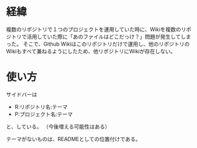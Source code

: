 # 経緯
複数のリポジトリで１つのプロジェクトを運用していた時に、Wikiを複数のリポジトリで活用していた際に「あのファイルはどこだっけ？」問題が発生してしまった。
そこで、Github Wikiはこのリポジトリだけで運用し、他のリポジトリのWikiもすべて兼ねるようにしたため、他リポジトリにWikiが存在しない。

# 使い方
サイドバーは

- R:リポジトリ名:テーマ
- P:プロジェクト名:テーマ

と、している。
（今後増える可能性はある）

テーマがないものは、READMEとしての位置付けである。
